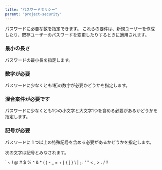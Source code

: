 ```yaml
---
title: "パスワードポリシー"
parent: "project-security"
---
```



パスワードに必要な数を指定できます。 これらの要件は、新規ユーザーを作成したり、既存ユーザーのパスワードを変更したりするときに適用されます。

### 最小の長さ

パスワードの最小長を指定します。

### 数字が必要

パスワードに少なくとも1桁の数字が必要かどうかを指定します。

### 混合案件が必要です

パスワードに少なくとも1つの小文字と大文字1つを含める必要があるかどうかを指定します。

### 記号が必要

パスワードに 1 つ以上の特殊記号を含める必要があるかどうかを指定します。

次の文字は記号とみなされます。

` ~ ! @ # $ % ^ & * ( ) - _ = + [ { ] } \ | ; : ' " < , > . / ?
